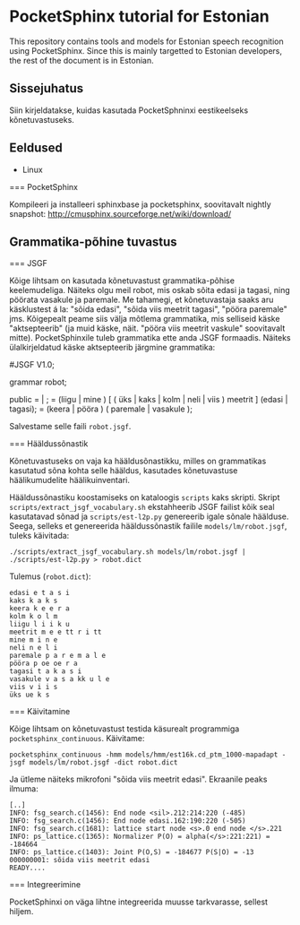PocketSphinx tutorial for Estonian
=================================

This repository contains tools and models for Estonian speech recognition using PocketSphinx.
Since this is mainly targetted to Estonian developers, the rest of the document is in Estonian.

Sissejuhatus
--------------

Siin kirjeldatakse, kuidas kasutada PocketSphninxi eestikeelseks kõnetuvastuseks.


Eeldused
--------

 * Linux
 
=== PocketSphinx

Kompileeri ja installeeri sphinxbase ja pocketsphinx, soovitavalt nightly snapshot: http://cmusphinx.sourceforge.net/wiki/download/
 

Grammatika-põhine tuvastus
--------------------------

=== JSGF

Kõige lihtsam on kasutada kõnetuvastust grammatika-põhise keelemudeliga. Näiteks olgu meil robot, mis oskab sõita edasi ja tagasi, ning pöörata vasakule ja paremale. Me tahamegi, et kõnetuvastaja saaks aru käsklustest á la: "sõida edasi", "sõida viis meetrit tagasi", "pööra paremale" jms. Kõigepealt peame siis välja mõtlema grammatika, mis selliseid käske "aktsepteerib" (ja muid käske, näit. "pööra viis meetrit vaskule" soovitavalt mitte). PocketSphinxile tuleb grammatika ette anda JSGF formaadis. Näiteks ülalkirjeldatud käske aktsepteerib järgmine grammatika:

  #JSGF V1.0;

  grammar robot;

  public <command> = <liigu> | <keera>;
  <liigu> = (liigu | mine ) [ ( üks | kaks | kolm | neli | viis ) meetrit ] (edasi | tagasi);
  <keera> = (keera | pööra ) ( paremale | vasakule );
  
Salvestame selle faili `robot.jsgf`.

=== Hääldussõnastik 

Kõnetuvastuseks on vaja ka hääldusõnastikku, milles on grammatikas kasutatud sõna kohta selle hääldus, kasutades kõnetuvastuse häälikumudelite häälikuinventari.


Hääldussõnastiku koostamiseks on kataloogis `scripts` kaks skripti. Skript `scripts/extract_jsgf_vocabulary.sh` ekstahheerib JSGF failist kõik seal kasutatavad sõnad ja `scripts/est-l2p.py` genereerib igale sõnale häälduse. Seega, selleks et genereerida hääldussõnastik failile `models/lm/robot.jsgf`, tuleks käivitada:

    ./scripts/extract_jsgf_vocabulary.sh models/lm/robot.jsgf | ./scripts/est-l2p.py > robot.dict
    
Tulemus (`robot.dict`):

    edasi e t a s i
    kaks k a k s
    keera k e e r a
    kolm k o l m
    liigu l i i k u
    meetrit m e e tt r i tt
    mine m i n e
    neli n e l i
    paremale p a r e m a l e
    pööra p oe oe r a
    tagasi t a k a s i
    vasakule v a s a kk u l e
    viis v i i s
    üks ue k s


=== Käivitamine

Kõige lihtsam on kõnetuvastust testida käsurealt programmiga `pocketsphinx_continuous`. Käivitame:

    pocketsphinx_continuous -hmm models/hmm/est16k.cd_ptm_1000-mapadapt -jsgf models/lm/robot.jsgf -dict robot.dict
    
Ja ütleme näiteks mikrofoni "sõida viis meetrit edasi". Ekraanile peaks ilmuma:

    [..]
    INFO: fsg_search.c(1456): End node <sil>.212:214:220 (-485)
    INFO: fsg_search.c(1456): End node edasi.162:190:220 (-505)
    INFO: fsg_search.c(1681): lattice start node <s>.0 end node </s>.221
    INFO: ps_lattice.c(1365): Normalizer P(O) = alpha(</s>:221:221) = -184664
    INFO: ps_lattice.c(1403): Joint P(O,S) = -184677 P(S|O) = -13
    000000001: sõida viis meetrit edasi
    READY....


=== Integreerimine

PocketSphinxi on väga lihtne integreerida muusse tarkvarasse, sellest hiljem.
